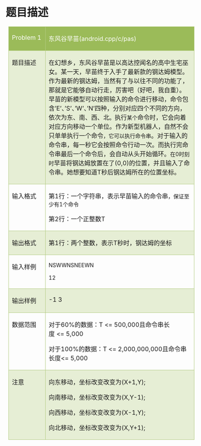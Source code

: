 # 题目描述


<p>
	</p><table style="padding:0pt 5.4pt;border-collapse:collapse;">
		<tbody>
			<tr>
				<td width="111" valign="top" style="background:#9BBB59;border:1pt solid #B3CC82;" colspan="2">
					<p>
						<span style="color:#FFFFFF;font-family:" calibri";font-size:16pt;font-weight:bold;"="">Problem 1</span><span style="color:#FFFFFF;font-size:16pt;font-weight:bold;"></span> 
					</p>
				</td>
				<td width="552" valign="top" style="background:#9BBB59;border:1pt solid #B3CC82;">
					<p>
						<span style="color:#FFFFFF;font-family:" calibri";font-size:16pt;font-weight:bold;"="">东风谷早苗<span>(android.cpp/c/pas)</span></span><span style="color:#FFFFFF;font-size:16pt;font-weight:bold;"></span> 
					</p>
				</td>
			</tr>
			<tr>
				<td width="82" valign="top" style="background:#E6EED5;border:1pt solid #B3CC82;">
					<p>
						<span style="font-family:" calibri";font-size:10.5pt;font-weight:bold;"="">题目描述</span><span style="font-size:10.5pt;font-weight:bold;"></span> 
					</p>
				</td>
				<td width="581" valign="top" style="background:#E6EED5;border:1pt solid #B3CC82;" colspan="2">
					<p>
						<span style="font-family:" calibri";font-size:10.5pt;"="">在幻想乡，东风谷早苗是以高达控闻名的高中生宅巫女。某一天，早苗终于入手了最新款的钢达姆模型。作为最新的钢达姆，当然有了与以往不同的功能了，那就是它能够自动行走，厉害吧（好吧，我自重）。早苗的新模型可以按照输入的命令进行移动，命令包含<span>’E’</span><span>、</span><span>’S’</span><span>、</span><span>’W’</span><span>、</span><span>’N’</span><span>四种，分别对应四个不同的方向，依次为东、南、西、北</span></span><span style="font-size:10.5pt;">。</span><span style="font-family:" calibri";font-size:10.5pt;"="">执行</span><span style="font-size:10.5pt;">某个</span><span style="font-family:" calibri";font-size:10.5pt;"="">命令时，它会向着对应方向移动一个单位。作为新型机器人，自然不会只单单执行一个命令</span><span style="font-size:10.5pt;">，它可以执行命令串</span><span style="font-family:" calibri";font-size:10.5pt;"="">。对于输入的命令串，每一秒它会按照命令行动一次。而执行完命令串最后一个命令后，会自动从头开始循环。</span><span style="font-size:10.5pt;">在<span>0</span><span>时刻时</span></span><span style="font-family:" calibri";font-size:10.5pt;"="">早苗将钢达姆放置在了<span>(0,0)</span><span>的位置，并且输入了命令串。她想要知道</span><span>T</span><span>秒后钢达姆所在的位置坐标。</span></span><span style="font-size:16pt;font-weight:bold;"></span> 
					</p>
				</td>
			</tr>
			<tr>
				<td width="82" valign="top" style="border:1pt solid #B3CC82;">
					<p>
						<span style="font-family:" calibri";font-size:10.5pt;font-weight:bold;"="">输入格式</span><span style="font-size:10.5pt;"></span> 
					</p>
				</td>
				<td width="581" valign="top" style="border:1pt solid #B3CC82;" colspan="2">
					<p>
						<span style="font-family:" calibri";font-size:10.5pt;"="">第<span>1</span><span>行：一个字符串，表示早苗输入的命令串</span></span><span style="font-size:10.5pt;">，保证至少有<span>1</span><span>个命令</span></span><span style="font-family:" calibri";font-size:10.5pt;"=""></span> 
					</p>
					<p>
						<span style="font-family:" calibri";font-size:10.5pt;"="">第<span>2</span><span>行：一个正整数</span><span>T</span></span><span style="font-size:10.5pt;"></span> 
					</p>
				</td>
			</tr>
			<tr>
				<td width="82" valign="top" style="background:#E6EED5;border:1pt solid #B3CC82;">
					<p>
						<span style="font-family:" calibri";font-size:10.5pt;font-weight:bold;"="">输出格式</span><span style="font-size:16pt;font-weight:bold;"></span> 
					</p>
				</td>
				<td width="581" valign="top" style="background:#E6EED5;border:1pt solid #B3CC82;" colspan="2">
					<p>
						<span style="font-family:" calibri";font-size:10.5pt;"="">第<span>1</span><span>行：两个整数，表示</span><span>T</span><span>秒时，钢达姆的坐标</span></span><span style="font-size:16pt;font-weight:bold;"></span> 
					</p>
				</td>
			</tr>
			<tr>
				<td width="82" valign="top" style="border:1pt solid #B3CC82;">
					<p>
						<span style="font-family:" calibri";font-size:10.5pt;font-weight:bold;"="">输入样例</span><span style="font-size:10.5pt;font-weight:bold;"></span> 
					</p>
				</td>
				<td width="581" valign="top" style="border:1pt solid #B3CC82;" colspan="2">
					<p>
						<span style="font-size:10.5pt;">NSWWNSNEEWN</span><span style="font-size:10.5pt;"></span> 
					</p>
					<p>
						<span style="font-size:10.5pt;">12</span><span style="font-size:10.5pt;"></span> 
					</p>
				</td>
			</tr>
			<tr>
				<td width="82" valign="top" style="background:#E6EED5;border:1pt solid #B3CC82;">
					<p>
						<span style="font-family:" calibri";font-size:10.5pt;font-weight:bold;"="">输出样例</span><span style="font-size:10.5pt;font-weight:bold;"></span> 
					</p>
				</td>
				<td width="581" valign="top" style="background:#E6EED5;border:1pt solid #B3CC82;" colspan="2">
					<p>
						<span style="font-family:" calibri";font-size:10.5pt;"="">-1 3</span><span style="font-size:10.5pt;"></span> 
					</p>
				</td>
			</tr>
			<tr>
				<td width="82" valign="top" style="border:1pt solid #B3CC82;">
					<p>
						<span style="font-family:" calibri";font-size:10.5pt;font-weight:bold;"="">数据范围</span><span style="font-size:16pt;font-weight:bold;"></span> 
					</p>
				</td>
				<td width="581" valign="top" style="border:1pt solid #B3CC82;" colspan="2">
					<p>
						<span style="font-family:" calibri";font-size:10.5pt;"="">对于<span>60%</span><span>的数据：</span><span>T &lt;= 500,000</span><span>且命令串长度 </span><span>&lt;= 5,000</span></span><span style="font-family:" calibri";font-size:10.5pt;"=""></span> 
					</p>
					<p>
						<span style="font-family:" calibri";font-size:10.5pt;"="">对于<span>100%</span><span>的数据：</span><span>T &lt;= 2,000,000,000</span><span>且命令串长度</span><span>&lt;= 5,000</span></span><span style="font-size:10.5pt;"></span> 
					</p>
				</td>
			</tr>
			<tr>
				<td width="82" valign="top" style="background:#E6EED5;border:1pt solid #B3CC82;">
					<p>
						<span style="font-family:" calibri";font-size:10.5pt;font-weight:bold;"="">注意</span><span style="font-size:10.5pt;font-weight:bold;"> </span><span style="font-size:10.5pt;"></span> 
					</p>
				</td>
				<td width="581" valign="top" style="background:#E6EED5;border:1pt solid #B3CC82;" colspan="2">
					<p>
						<span style="font-family:" calibri";font-size:10.5pt;"="">向东移动，坐标改变改变为<span>(X+1,Y);</span></span><span style="font-family:" calibri";font-size:10.5pt;"=""></span> 
					</p>
					<p>
						<span style="font-family:" calibri";font-size:10.5pt;"="">向南移动，坐标改变改变为<span>(X,Y-1);</span></span><span style="font-family:" calibri";font-size:10.5pt;"=""></span> 
					</p>
					<p>
						<span style="font-family:" calibri";font-size:10.5pt;"="">向西移动，坐标改变改变为<span>(X-1,Y);</span></span><span style="font-family:" calibri";font-size:10.5pt;"=""></span> 
					</p>
					<p>
						<span style="font-family:" calibri";font-size:10.5pt;"="">向北移动，坐标改变改变为<span>(X,Y+1);</span></span><span style="font-size:10.5pt;"></span> 
					</p>
				</td>
			</tr>
		</tbody>
	</table>
<span><span style="line-height:normal;"><img alt="" src="/images/upload/image/20120715/20120715145730_83627.jpg"/><br/>
</span></span> 
<p></p>
